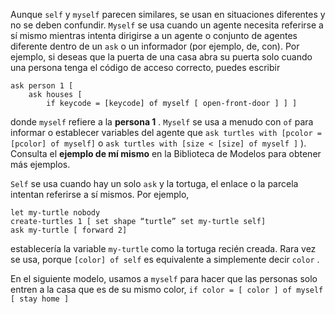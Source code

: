 ﻿Aunque `self` y `myself` parecen similares, se usan en situaciones diferentes y no se deben confundir. `Myself` se usa cuando un agente necesita referirse a sí mismo mientras intenta dirigirse a un agente o conjunto de agentes diferente dentro de un `ask` o un informador (por ejemplo, de, con). Por ejemplo, si deseas que la puerta de una casa abra su puerta solo cuando una persona tenga el código de acceso correcto, puedes escribir 

```
ask person 1 [ 
    ask houses [ 
        if keycode = [keycode] of myself [ open-front-door ] ] ]
```
donde `myself` refiere a la **persona 1** . `Myself` se usa a menudo con `of` para informar o establecer variables del agente que `ask turtles with [pcolor = [pcolor] of myself]` o `ask turtles with [size < [size] of myself ]` ). Consulta el **ejemplo de mí mismo** en la Biblioteca de Modelos para obtener más ejemplos.

`Self` se usa cuando hay un solo `ask` y la tortuga, el enlace o la parcela intentan referirse a sí mismos. Por ejemplo, 

```
let my-turtle nobody 
create-turtles 1 [ set shape “turtle” set my-turtle self] 
ask my-turtle [ forward 2]
```
establecería la variable `my-turtle` como la tortuga recién creada. Rara vez se usa, porque `[color] of self` es equivalente a simplemente decir `color` .

En el siguiente modelo, usamos a `myself` para hacer que las personas solo entren a la casa que es de su mismo color, `if color = [ color ] of myself [ stay home ]`